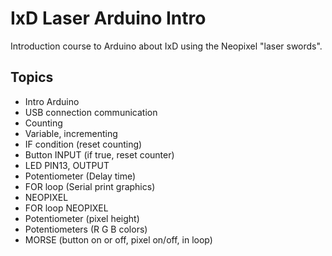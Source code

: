 # IxD Laser Arduino Intro

Introduction course to Arduino about IxD using the Neopixel "laser swords".

## Topics

- Intro Arduino
- USB connection communication
- Counting
- Variable, incrementing
- IF condition (reset counting)
- Button INPUT (if true, reset counter)
- LED PIN13, OUTPUT
- Potentiometer (Delay time)
- FOR loop (Serial print graphics)
- NEOPIXEL
- FOR loop NEOPIXEL
- Potentiometer (pixel height)
- Potentiometers (R G B colors)
- MORSE (button on or off, pixel on/off, in loop)